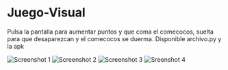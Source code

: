 # Juego-Visual

Pulsa la pantalla para aumentar puntos y que coma el comecocos, suelta para que desaparezcan y el comecocos se duerma. 
Disponible archivo.py y la apk

![Screenshot 1](https://github.com/Setibs/Juego-Visual/blob/main/Screenshots/Screenshot_2023-05-03-02-44-09-511_org.test.juego.jpg "Screenshot 1")
![Screenshot 2](https://github.com/Setibs/Juego-Visual/blob/main/Screenshots/Screenshot_2023-05-03-02-44-11-679_org.test.juego.jpg "Screenshot 2")
![Screenshot 3](https://github.com/Setibs/Juego-Visual/blob/main/Screenshots/Screenshot_2023-05-03-02-44-17-718_org.test.juego.jpg "Screenshot 3")
![Sreenshot 4](https://github.com/Setibs/Juego-Visual/blob/main/Screenshots/Screenshot_2023-05-03-02-44-21-854_org.test.juego.jpg "Screenshot 4")